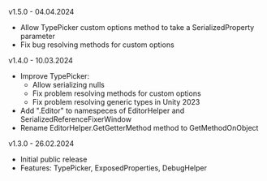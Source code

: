 v1.5.0 - 04.04.2024
- Allow TypePicker custom options method to take a SerializedProperty parameter
- Fix bug resolving methods for custom options

v1.4.0 - 10.03.2024
- Improve TypePicker:
	- Allow serializing nulls
	- Fix problem resolving methods for custom options
	- Fix problem resolving generic types in Unity 2023
- Add ".Editor" to namespeces of EditorHelper and SerializedReferenceFixerWindow
- Rename EditorHelper.GetGetterMethod method to GetMethodOnObject

v1.3.0 - 26.02.2024
- Initial public release
- Features: TypePicker, ExposedProperties, DebugHelper